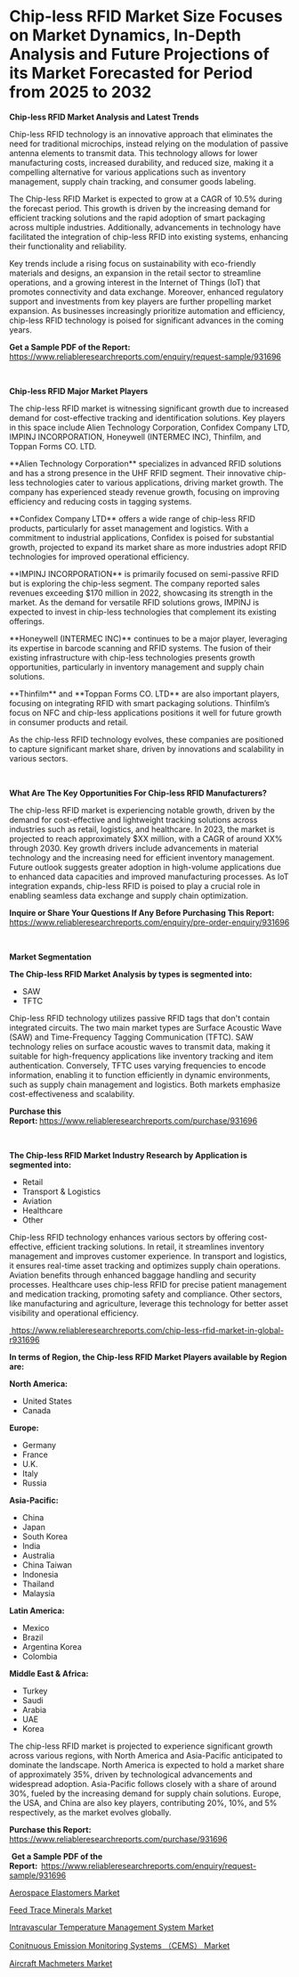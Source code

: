 <p><h1>Chip-less RFID Market Size Focuses on Market Dynamics, In-Depth Analysis and Future Projections of its Market Forecasted for Period from 2025 to 2032</h1></p><p><strong>Chip-less RFID Market Analysis and Latest Trends</strong></p>
<p><p>Chip-less RFID technology is an innovative approach that eliminates the need for traditional microchips, instead relying on the modulation of passive antenna elements to transmit data. This technology allows for lower manufacturing costs, increased durability, and reduced size, making it a compelling alternative for various applications such as inventory management, supply chain tracking, and consumer goods labeling.</p><p>The Chip-less RFID Market is expected to grow at a CAGR of 10.5% during the forecast period. This growth is driven by the increasing demand for efficient tracking solutions and the rapid adoption of smart packaging across multiple industries. Additionally, advancements in technology have facilitated the integration of chip-less RFID into existing systems, enhancing their functionality and reliability.</p><p>Key trends include a rising focus on sustainability with eco-friendly materials and designs, an expansion in the retail sector to streamline operations, and a growing interest in the Internet of Things (IoT) that promotes connectivity and data exchange. Moreover, enhanced regulatory support and investments from key players are further propelling market expansion. As businesses increasingly prioritize automation and efficiency, chip-less RFID technology is poised for significant advances in the coming years.</p></p>
<p><strong>Get a Sample PDF of the Report:&nbsp;</strong> <a href="https://www.reliableresearchreports.com/enquiry/request-sample/931696?utm_campaign=102&utm_medium=2&utm_source=Github&utm_content=ia&utm_term=21032025&utm_id=chip-less-rfid">https://www.reliableresearchreports.com/enquiry/request-sample/931696</a></p>
<p>&nbsp;</p>
<p><strong>Chip-less RFID Major Market Players</strong></p>
<p><p>The chip-less RFID market is witnessing significant growth due to increased demand for cost-effective tracking and identification solutions. Key players in this space include Alien Technology Corporation, Confidex Company LTD, IMPINJ INCORPORATION, Honeywell (INTERMEC INC), Thinfilm, and Toppan Forms CO. LTD.</p><p>**Alien Technology Corporation** specializes in advanced RFID solutions and has a strong presence in the UHF RFID segment. Their innovative chip-less technologies cater to various applications, driving market growth. The company has experienced steady revenue growth, focusing on improving efficiency and reducing costs in tagging systems.</p><p>**Confidex Company LTD** offers a wide range of chip-less RFID products, particularly for asset management and logistics. With a commitment to industrial applications, Confidex is poised for substantial growth, projected to expand its market share as more industries adopt RFID technologies for improved operational efficiency.</p><p>**IMPINJ INCORPORATION** is primarily focused on semi-passive RFID but is exploring the chip-less segment. The company reported sales revenues exceeding $170 million in 2022, showcasing its strength in the market. As the demand for versatile RFID solutions grows, IMPINJ is expected to invest in chip-less technologies that complement its existing offerings.</p><p>**Honeywell (INTERMEC INC)** continues to be a major player, leveraging its expertise in barcode scanning and RFID systems. The fusion of their existing infrastructure with chip-less technologies presents growth opportunities, particularly in inventory management and supply chain solutions.</p><p>**Thinfilm** and **Toppan Forms CO. LTD** are also important players, focusing on integrating RFID with smart packaging solutions. Thinfilm’s focus on NFC and chip-less applications positions it well for future growth in consumer products and retail.</p><p>As the chip-less RFID technology evolves, these companies are positioned to capture significant market share, driven by innovations and scalability in various sectors.</p></p>
<p>&nbsp;</p>
<p><strong>What Are The Key Opportunities For Chip-less RFID Manufacturers?</strong></p>
<p><p>The chip-less RFID market is experiencing notable growth, driven by the demand for cost-effective and lightweight tracking solutions across industries such as retail, logistics, and healthcare. In 2023, the market is projected to reach approximately $XX million, with a CAGR of around XX% through 2030. Key growth drivers include advancements in material technology and the increasing need for efficient inventory management. Future outlook suggests greater adoption in high-volume applications due to enhanced data capacities and improved manufacturing processes. As IoT integration expands, chip-less RFID is poised to play a crucial role in enabling seamless data exchange and supply chain optimization.</p></p>
<p><strong>Inquire or Share Your Questions If Any Before Purchasing This Report:</strong> <a href="https://www.reliableresearchreports.com/enquiry/pre-order-enquiry/931696?utm_campaign=102&utm_medium=2&utm_source=Github&utm_content=ia&utm_term=21032025&utm_id=chip-less-rfid">https://www.reliableresearchreports.com/enquiry/pre-order-enquiry/931696</a></p>
<p>&nbsp;</p>
<p><strong>Market Segmentation</strong></p>
<p><strong>The Chip-less RFID Market Analysis by types is segmented into:</strong></p>
<p><ul><li>SAW</li><li>TFTC</li></ul></p>
<p><p>Chip-less RFID technology utilizes passive RFID tags that don't contain integrated circuits. The two main market types are Surface Acoustic Wave (SAW) and Time-Frequency Tagging Communication (TFTC). SAW technology relies on surface acoustic waves to transmit data, making it suitable for high-frequency applications like inventory tracking and item authentication. Conversely, TFTC uses varying frequencies to encode information, enabling it to function efficiently in dynamic environments, such as supply chain management and logistics. Both markets emphasize cost-effectiveness and scalability.</p></p>
<p><strong>Purchase this Report:&nbsp;</strong><a href="https://www.reliableresearchreports.com/purchase/931696?utm_campaign=102&utm_medium=2&utm_source=Github&utm_content=ia&utm_term=21032025&utm_id=chip-less-rfid">https://www.reliableresearchreports.com/purchase/931696</a></p>
<p>&nbsp;</p>
<p><strong>The Chip-less RFID Market Industry Research by Application is segmented into:</strong></p>
<p><ul><li>Retail</li><li>Transport & Logistics</li><li>Aviation</li><li>Healthcare</li><li>Other</li></ul></p>
<p><p>Chip-less RFID technology enhances various sectors by offering cost-effective, efficient tracking solutions. In retail, it streamlines inventory management and improves customer experience. In transport and logistics, it ensures real-time asset tracking and optimizes supply chain operations. Aviation benefits through enhanced baggage handling and security processes. Healthcare uses chip-less RFID for precise patient management and medication tracking, promoting safety and compliance. Other sectors, like manufacturing and agriculture, leverage this technology for better asset visibility and operational efficiency.</p></p>
<p><a href="https://www.reliableresearchreports.com/chip-less-rfid-market-in-global-r931696?utm_campaign=102&utm_medium=2&utm_source=Github&utm_content=ia&utm_term=21032025&utm_id=chip-less-rfid">&nbsp;https://www.reliableresearchreports.com/chip-less-rfid-market-in-global-r931696</a></p>
<p><strong>In terms of Region, the Chip-less RFID Market Players available by Region are:</strong></p>
<p>
    <p> <strong> North America: </strong>
        <ul>
            <li>United States</li>
            <li>Canada</li>
        </ul>
        </p> 
    <p> <strong> Europe: </strong>
        <ul>
            <li>Germany</li>
            <li>France</li>
            <li>U.K.</li>
            <li>Italy</li>
            <li>Russia</li>
        </ul>
        </p> 
    <p> <strong> Asia-Pacific: </strong>
        <ul>
            <li>China</li>
            <li>Japan</li>
            <li>South Korea</li>
            <li>India</li>
            <li>Australia</li>
            <li>China Taiwan</li>
            <li>Indonesia</li>
            <li>Thailand</li>
            <li>Malaysia</li>
        </ul>
        </p> 
    <p> <strong> Latin America: </strong>
        <ul>
            <li>Mexico</li>
            <li>Brazil</li>
            <li>Argentina Korea</li>
            <li>Colombia</li>
        </ul>
        </p> 
    <p> <strong> Middle East & Africa: </strong>
        <ul>
            <li>Turkey</li>
            <li>Saudi</li>
            <li>Arabia</li>
            <li>UAE</li>
            <li>Korea</li>
        </ul>
    </p>
    </p>
<p><p>The chip-less RFID market is projected to experience significant growth across various regions, with North America and Asia-Pacific anticipated to dominate the landscape. North America is expected to hold a market share of approximately 35%, driven by technological advancements and widespread adoption. Asia-Pacific follows closely with a share of around 30%, fueled by the increasing demand for supply chain solutions. Europe, the USA, and China are also key players, contributing 20%, 10%, and 5% respectively, as the market evolves globally.</p></p>
<p><strong>Purchase this Report: </strong><a href="https://www.reliableresearchreports.com/purchase/931696?utm_campaign=102&utm_medium=2&utm_source=Github&utm_content=ia&utm_term=21032025&utm_id=chip-less-rfid">https://www.reliableresearchreports.com/purchase/931696</a></p>
<p>&nbsp;<strong>Get a Sample PDF of the Report:&nbsp;&nbsp;</strong><a href="https://www.reliableresearchreports.com/enquiry/request-sample/931696?utm_campaign=102&utm_medium=2&utm_source=Github&utm_content=ia&utm_term=21032025&utm_id=chip-less-rfid">https://www.reliableresearchreports.com/enquiry/request-sample/931696</a></p>
<p><strong></strong></p>
<p><p><a href="https://github.com/giardafshaxb/Market-Research-Report-List-1/blob/main/aerospace-elastomers-market.md?utm_campaign=102&utm_medium=2&utm_source=Github&utm_content=ia&utm_term=21032025&utm_id=chip-less-rfid">Aerospace Elastomers Market</a></p><p><a href="https://github.com/ludongfomban/Market-Research-Report-List-1/blob/main/feed-trace-minerals-market.md?utm_campaign=102&utm_medium=2&utm_source=Github&utm_content=ia&utm_term=21032025&utm_id=chip-less-rfid">Feed Trace Minerals Market</a></p><p><a href="https://github.com/lalkobrinarb/Market-Research-Report-List-1/blob/main/intravascular-temperature-management-system-market.md?utm_campaign=102&utm_medium=2&utm_source=Github&utm_content=ia&utm_term=21032025&utm_id=chip-less-rfid">Intravascular Temperature Management System Market</a></p><p><a href="https://github.com/naulasulakr0/Market-Research-Report-List-1/blob/main/conitnuous-emission-monitoring-systems-cems-market.md?utm_campaign=102&utm_medium=2&utm_source=Github&utm_content=ia&utm_term=21032025&utm_id=chip-less-rfid">Conitnuous Emission Monitoring Systems （CEMS） Market</a></p><p><a href="https://github.com/kimanyuzuga/Market-Research-Report-List-1/blob/main/aircraft-machmeters-market.md?utm_campaign=102&utm_medium=2&utm_source=Github&utm_content=ia&utm_term=21032025&utm_id=chip-less-rfid">Aircraft Machmeters Market</a></p></p>
